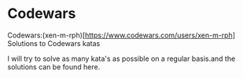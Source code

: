 # Codewars
Codewars:(xen-m-rph)[https://www.codewars.com/users/xen-m-rph]
Solutions to Codewars katas

I will try to solve as many kata's as possible on a regular basis.and the solutions can be found here.
